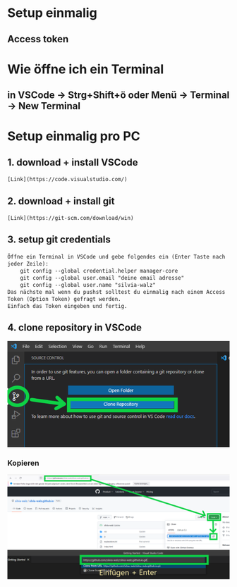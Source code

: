 # Setup einmalig
## Access token
# Wie öffne ich ein Terminal
## in VSCode -> Strg+Shift+ö oder Menü -> Terminal -> New Terminal
# Setup einmalig pro PC
   ## 1. download + install VSCode  
    [Link](https://code.visualstudio.com/)
   ## 2. download + install git
    [Link](https://git-scm.com/download/win)
   ## 3. setup git credentials
    Öffne ein Terminal in VSCode und gebe folgendes ein (Enter Taste nach jeder Zeile):
        git config --global credential.helper manager-core
        git config --global user.email "deine email adresse"
        git config --global user.name "silvia-walz"
    Das nächste mal wenn du pushst solltest du einmalig nach einem Access Token (Option Token) gefragt werden.  
    Einfach das Token eingeben und fertig.
   ## 4. clone repository in VSCode
![](https://github.com/silvia-walz/silvia-walz.github.io/blob/main/readme_images/git_clone_1.png)
### Kopieren
![](https://github.com/silvia-walz/silvia-walz.github.io/blob/main/readme_images/git_clone_2.png)
![](https://github.com/silvia-walz/silvia-walz.github.io/blob/main/readme_images/git_clone_3.png)

